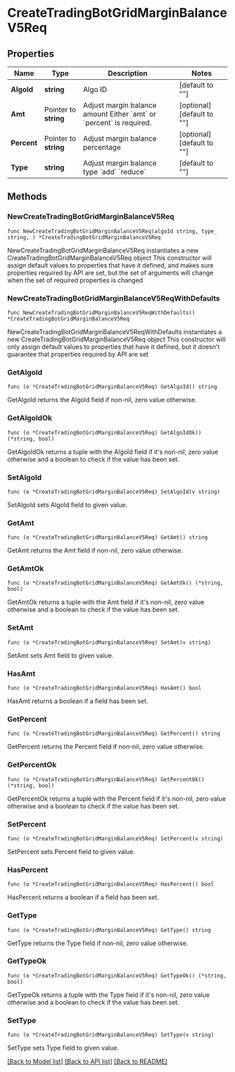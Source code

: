 # CreateTradingBotGridMarginBalanceV5Req

## Properties

Name | Type | Description | Notes
------------ | ------------- | ------------- | -------------
**AlgoId** | **string** | Algo ID | [default to ""]
**Amt** | Pointer to **string** | Adjust margin balance amount  Either &#x60;amt&#x60; or &#x60;percent&#x60; is required. | [optional] [default to ""]
**Percent** | Pointer to **string** | Adjust margin balance percentage | [optional] [default to ""]
**Type** | **string** | Adjust margin balance type  &#x60;add&#x60; &#x60;reduce&#x60; | [default to ""]

## Methods

### NewCreateTradingBotGridMarginBalanceV5Req

`func NewCreateTradingBotGridMarginBalanceV5Req(algoId string, type_ string, ) *CreateTradingBotGridMarginBalanceV5Req`

NewCreateTradingBotGridMarginBalanceV5Req instantiates a new CreateTradingBotGridMarginBalanceV5Req object
This constructor will assign default values to properties that have it defined,
and makes sure properties required by API are set, but the set of arguments
will change when the set of required properties is changed

### NewCreateTradingBotGridMarginBalanceV5ReqWithDefaults

`func NewCreateTradingBotGridMarginBalanceV5ReqWithDefaults() *CreateTradingBotGridMarginBalanceV5Req`

NewCreateTradingBotGridMarginBalanceV5ReqWithDefaults instantiates a new CreateTradingBotGridMarginBalanceV5Req object
This constructor will only assign default values to properties that have it defined,
but it doesn't guarantee that properties required by API are set

### GetAlgoId

`func (o *CreateTradingBotGridMarginBalanceV5Req) GetAlgoId() string`

GetAlgoId returns the AlgoId field if non-nil, zero value otherwise.

### GetAlgoIdOk

`func (o *CreateTradingBotGridMarginBalanceV5Req) GetAlgoIdOk() (*string, bool)`

GetAlgoIdOk returns a tuple with the AlgoId field if it's non-nil, zero value otherwise
and a boolean to check if the value has been set.

### SetAlgoId

`func (o *CreateTradingBotGridMarginBalanceV5Req) SetAlgoId(v string)`

SetAlgoId sets AlgoId field to given value.


### GetAmt

`func (o *CreateTradingBotGridMarginBalanceV5Req) GetAmt() string`

GetAmt returns the Amt field if non-nil, zero value otherwise.

### GetAmtOk

`func (o *CreateTradingBotGridMarginBalanceV5Req) GetAmtOk() (*string, bool)`

GetAmtOk returns a tuple with the Amt field if it's non-nil, zero value otherwise
and a boolean to check if the value has been set.

### SetAmt

`func (o *CreateTradingBotGridMarginBalanceV5Req) SetAmt(v string)`

SetAmt sets Amt field to given value.

### HasAmt

`func (o *CreateTradingBotGridMarginBalanceV5Req) HasAmt() bool`

HasAmt returns a boolean if a field has been set.

### GetPercent

`func (o *CreateTradingBotGridMarginBalanceV5Req) GetPercent() string`

GetPercent returns the Percent field if non-nil, zero value otherwise.

### GetPercentOk

`func (o *CreateTradingBotGridMarginBalanceV5Req) GetPercentOk() (*string, bool)`

GetPercentOk returns a tuple with the Percent field if it's non-nil, zero value otherwise
and a boolean to check if the value has been set.

### SetPercent

`func (o *CreateTradingBotGridMarginBalanceV5Req) SetPercent(v string)`

SetPercent sets Percent field to given value.

### HasPercent

`func (o *CreateTradingBotGridMarginBalanceV5Req) HasPercent() bool`

HasPercent returns a boolean if a field has been set.

### GetType

`func (o *CreateTradingBotGridMarginBalanceV5Req) GetType() string`

GetType returns the Type field if non-nil, zero value otherwise.

### GetTypeOk

`func (o *CreateTradingBotGridMarginBalanceV5Req) GetTypeOk() (*string, bool)`

GetTypeOk returns a tuple with the Type field if it's non-nil, zero value otherwise
and a boolean to check if the value has been set.

### SetType

`func (o *CreateTradingBotGridMarginBalanceV5Req) SetType(v string)`

SetType sets Type field to given value.



[[Back to Model list]](../README.md#documentation-for-models) [[Back to API list]](../README.md#documentation-for-api-endpoints) [[Back to README]](../README.md)


